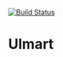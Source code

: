 [![Build Status](https://travis-ci.org/AliAlievALive/ulmart.svg?branch=master)](https://travis-ci.org/AliAlievALive/ulmart)
# Ulmart